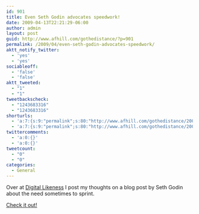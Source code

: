 ```yaml
---
id: 901
title: Even Seth Godin advocates speedwork!
date: 2009-04-13T22:21:29-06:00
author: admin
layout: post
guid: http://www.afhill.com/gothedistance/?p=901
permalink: /2009/04/even-seth-godin-advocates-speedwork/
aktt_notify_twitter:
  - 'yes'
  - 'yes'
sociableoff:
  - 'false'
  - 'false'
aktt_tweeted:
  - "1"
  - "1"
tweetbackscheck:
  - "1243683316"
  - "1243683316"
shorturls:
  - 'a:7:{s:9:"permalink";s:80:"http://www.afhill.com/gothedistance/2009/04/even-seth-godin-advocates-speedwork/";s:7:"tinyurl";s:25:"http://tinyurl.com/rafgxc";s:4:"isgd";s:17:"http://is.gd/zLwF";s:5:"bitly";s:19:"http://bit.ly/tGZ9n";s:5:"snipr";s:22:"http://snipr.com/hzzd0";s:5:"snurl";s:22:"http://snurl.com/hzzd0";s:7:"snipurl";s:24:"http://snipurl.com/hzzd0";}'
  - 'a:7:{s:9:"permalink";s:80:"http://www.afhill.com/gothedistance/2009/04/even-seth-godin-advocates-speedwork/";s:7:"tinyurl";s:25:"http://tinyurl.com/rafgxc";s:4:"isgd";s:17:"http://is.gd/zLwF";s:5:"bitly";s:19:"http://bit.ly/tGZ9n";s:5:"snipr";s:22:"http://snipr.com/hzzd0";s:5:"snurl";s:22:"http://snurl.com/hzzd0";s:7:"snipurl";s:24:"http://snipurl.com/hzzd0";}'
twittercomments:
  - 'a:0:{}'
  - 'a:0:{}'
tweetcount:
  - "0"
  - "0"
categories:
  - General
---
```

Over at [Digital Likeness](http://www.afhill.com/blog/) I post my thoughts on a blog post by Seth Godin about the need sometimes to sprint. 

[Check it out!](http://www.afhill.com/blog/personal/seth-godin-sprint/)